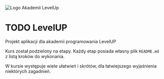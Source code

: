 ![Logo Akademii LevelUp](https://akademialevelup.pl/assets/images/akademiaprogramowanialevelup-618x124.png)

# TODO LevelUP

Projekt aplikacji dla akademii programowania LevelUP 

Kurs został podzielony na etapy. Każdy etap posiada własny plik `README.md` z listą kroków do wykonania.

W kursie występuje wiele ułatwień i skrótów, dla łatwiejszego wyjaśnienia niektórych zagadnień.
